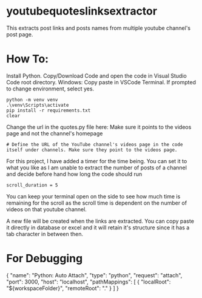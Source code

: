 # youtubequoteslinksextractor
This extracts post links and posts names from multiple youtube channel's post page.

# How To:
Install Python.
Copy/Download Code and open the code in Visual Studio Code root directory.
Windows: Copy paste in VSCode Terminal. If prompted to change environment, select yes.
```
python -m venv venv
.\venv\Scripts\activate
pip install -r requirements.txt
clear

```

Change the url in the quotes.py file here: Make sure it points to the videos page and not the channel's homepage
```
# Define the URL of the YouTube channel's videos page in the code itself under channels. Make sure they point to the videos page.

```
For this project, I have added a timer for the time being. You can set it to what you like as I am unable to extract the number of posts of a channel and decide before hand how long the code should run
```
scroll_duration = 5
```

You can keep your terminal open on the side to see how much time is remaining for the scroll as the scroll time is dependent on the number of videos on that youtube channel.


A new file will be created when the links are extracted. You can copy paste it directly in database or excel and it will retain it's structure since it has a tab character in between then.


# For Debugging
{
    "name": "Python: Auto Attach",
    "type": "python",
    "request": "attach",
    "port": 3000,
    "host": "localhost",
    "pathMappings": [
        {
            "localRoot": "${workspaceFolder}",
            "remoteRoot": "."
        }
    ]
}
